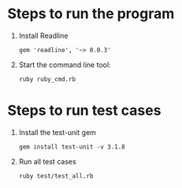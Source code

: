  <!--Write a command-line program that takes operations on fractions as input and produces a fractional result.
The command-line program shall repeatedly prompt the user for input and display the result until user types "exit".
Legal operators shall be *,  /,  +,  - (multiply, divide, add, subtract).
Operands and operators shall be separated by one or more spaces.
Mixed numbers shall be represented by whole&numerator/denominator; for example, "3&1/4", “-1&7/8”.
Improper fractions, whole numbers, and negative numbers are allowed as operands. -->

# Steps to run the program

1. Install Readline 

   `gem 'readline', '~> 0.0.3'`
2. Start the command line tool: 

   `ruby ruby_cmd.rb`  

# Steps to run test cases
1. Install the test-unit gem

   `gem install test-unit -v 3.1.8`
2. Run all test cases

   `ruby test/test_all.rb`
